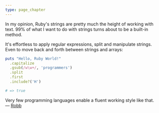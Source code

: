 ```yaml
---
type: page_chapter
---
```


In my opinion, Ruby's strings are pretty much the height of working with text. 99% of what I want to do with strings turns about to be a built-in method.

It's effortless to apply regular expressions, split and manipulate strings. Even to move back and forth between strings and arrays:

```ruby
puts "Hello, Ruby World!"
  .capitalize
  .gsub(/w\w+/, 'programmers')
  .split
  .first
  .include?('H')

# => true
```

Very few programming languages enable a fluent working style like that.    
— [Robb](https://forkful.com/en/about)
